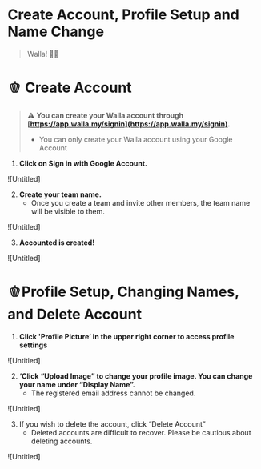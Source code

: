 # Create Account, Profile Setup and Name Change

> Walla! 👋🏻

# 🫑 Create Account


> ⚠️ **You can create your Walla account through [https://app.walla.my/signin](https://app.walla.my/signin).**
> 
> - You can only create your Walla account using your Google Account

1. **Click on Sign in with Google Account.**

![Untitled]

2. **Create your team name.** 
    - Once you create a team and invite other members, the team name will be visible to them.

![Untitled]

3. **Accounted is created!** 

![Untitled]

# 🫑Profile Setup, Changing Names, and Delete Account

1. **Click 'Profile Picture’ in the upper right corner to access profile settings** 

![Untitled]

2. **‘Click “Upload Image” to change your profile image. You can change your name under “Display Name”.** 
    - The registered email address cannot be changed.

![Untitled]

3. If you wish to delete the account, click “Delete Account”
    - Deleted accounts are difficult to recover. Please be cautious about deleting accounts.

![Untitled]